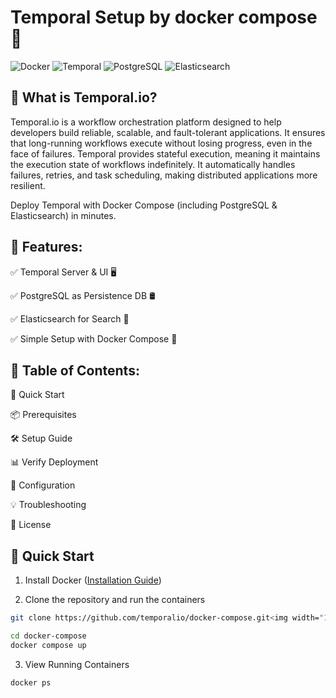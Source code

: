 # Temporal Setup by docker compose 🚀

![Docker](https://img.shields.io/badge/Docker-✔-blue)
![Temporal](https://img.shields.io/badge/Temporal-Workflow-orange)
![PostgreSQL](https://img.shields.io/badge/PostgreSQL-DB-336791?logo=postgresql)
![Elasticsearch](https://img.shields.io/badge/Elasticsearch-Search-005571?logo=elasticsearch)

## 📌 What is Temporal.io?

Temporal.io is a workflow orchestration platform designed to help developers build reliable, scalable, and fault-tolerant applications. It ensures that long-running workflows execute without losing progress, even in the face of failures.
Temporal provides stateful execution, meaning it maintains the execution state of workflows indefinitely. It automatically handles failures, retries, and task scheduling, making distributed applications more resilient.

Deploy Temporal with Docker Compose (including PostgreSQL & Elasticsearch) in minutes.

## 📌 Features:
✅ Temporal Server & UI 🖥️

✅ PostgreSQL as Persistence DB 🛢️

✅ Elasticsearch for Search 🔎

✅ Simple Setup with Docker Compose 🚀



## 📜 Table of Contents:
🚀 Quick Start

📦 Prerequisites

🛠️ Setup Guide

📊 Verify Deployment

🔧 Configuration

💡 Troubleshooting

📜 License

## 🚀 Quick Start

1. Install Docker ([Installation Guide](https://docs.docker.com/get-docker/))
   
2. Clone the repository and run the containers
```sh
git clone https://github.com/temporalio/docker-compose.git<img width="1487" alt="Screenshot 2025-03-30 at 10 07 20 PM" src="https://github.com/user-attachments/assets/d61e63fa-8a36-4555-bcd9-a374df087ebf" />

cd docker-compose
docker compose up
```

3. View Running Containers
```sh
docker ps 
```



